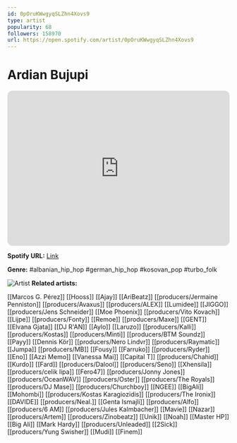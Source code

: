 ```yaml
---
id: 0pOruKWwgyqSLZhn4Xovs9
type: artist
popularity: 68
followers: 158970
url: https://open.spotify.com/artist/0pOruKWwgyqSLZhn4Xovs9
---
```

# Ardian Bujupi

<iframe style="border-radius:12px" src="https://open.spotify.com/embed/artist/0pOruKWwgyqSLZhn4Xovs9" width="100%" height="352" frameBorder="0" allowfullscreen="" allow="autoplay; clipboard-write; encrypted-media; fullscreen; picture-in-picture" loading="lazy"></iframe>

**Spotify URL:** [Link](https://open.spotify.com/artist/0pOruKWwgyqSLZhn4Xovs9)

**Genre:**  #albanian_hip_hop #german_hip_hop #kosovan_pop #turbo_folk

![Artist](https://i.scdn.co/image/ab6761610000e5ebda0ffed49e3feae54c0bb7bd)
**Related artists:**

[[Marcos G. Pérez]]
[[Hooss]]
[[Ajay]]
[[AriBeatz]]
[[producers/Jermaine Penniston]]
[[producers/Avaxus]]
[[producers/ALEX]]
[[Lumidee]]
[[JIGGO]]
[[producers/Jens Schneider]]
[[Moe Phoenix]]
[[producers/Vito Kovach]]
[[Lijpe]]
[[producers/Fonty]]
[[Remoe]]
[[producers/Maxe]]
[[GENT]]
[[Elvana Gjata]]
[[DJ R'AN]]
[[Aylo]]
[[Laruzo]]
[[producers/Kalli]]
[[producers/Kostas]]
[[producers/Minti]]
[[producers/BTM Soundz]]
[[Payy]]
[[Dennis Kör]]
[[producers/Nero Lindvr]]
[[producers/Raymatic]]
[[Jumpa]]
[[producers/MB]]
[[Fousy]]
[[Farruko]]
[[producers/Ryder]]
[[Eno]]
[[Azzi Memo]]
[[Vanessa Mai]]
[[Capital T]]
[[producers/Chahid]]
[[Kurdo]]
[[Fard]]
[[producers/Dalool]]
[[producers/Seno]]
[[Xhensila]]
[[producers/celik lipa]]
[[Fero47]]
[[producers/Jonny Jones]]
[[producers/OceanWAV]]
[[producers/Oster]]
[[producers/The Royals]]
[[producers/DJ Mase]]
[[producers/Churchboy]]
[[NGEE]]
[[BigAli]]
[[Mohombi]]
[[producers/Kostas Karagiozidis]]
[[producers/The Ironix]]
[[DAVIDE]]
[[producers/Neal.]]
[[Genta Ismajli]]
[[producers/Alfo]]
[[producers/6 AM]]
[[producers/Jules Kalmbacher]]
[[Mavie]]
[[Nazar]]
[[producers/Artem]]
[[producers/Zinobeatz]]
[[Unik]]
[[Noah]]
[[Master HP]]
[[Big Ali]]
[[Mark Hardy]]
[[producers/Unleaded]]
[[2Sick]]
[[producers/Yung Swisher]]
[[Mudi]]
[[Finem]]
